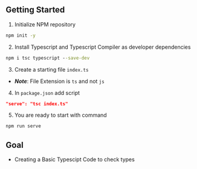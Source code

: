 ## Getting Started

1. Initialize NPM repository

```cmd
npm init -y
```

2. Install Typescript and Typescript Compiler as developer dependencies

```cmd
npm i tsc typescript --save-dev
```

3. Create a starting file `index.ts`

- **_Note_**: File Extension is `ts` and not `js`

4. In `package.json` add script

```json
"serve": "tsc index.ts"
```

5. You are ready to start with command

```cmd
npm run serve
```

## Goal

- Creating a Basic Typescipt Code to check types
